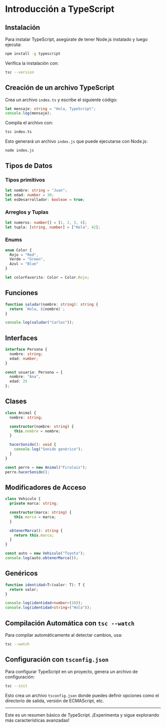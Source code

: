 # Introducción a TypeScript

## Instalación

Para instalar TypeScript, asegúrate de tener Node.js instalado y luego ejecuta:

```sh
npm install -g typescript
```

Verifica la instalación con:

```sh
tsc --version
```

## Creación de un archivo TypeScript

Crea un archivo `index.ts` y escribe el siguiente código:

```ts
let mensaje: string = "Hola, TypeScript";
console.log(mensaje);
```

Compila el archivo con:

```sh
tsc index.ts
```

Esto generará un archivo `index.js` que puede ejecutarse con Node.js:

```sh
node index.js
```

## Tipos de Datos

### Tipos primitivos

```ts
let nombre: string = "Juan";
let edad: number = 30;
let esDesarrollador: boolean = true;
```

### Arreglos y Tuplas

```ts
let numeros: number[] = [1, 2, 3, 4];
let tupla: [string, number] = ["Hola", 42];
```

### Enums

```ts
enum Color {
  Rojo = "Red",
  Verde = "Green",
  Azul = "Blue"
}

let colorFavorito: Color = Color.Rojo;
```

## Funciones

```ts
function saludar(nombre: string): string {
  return `Hola, ${nombre}`;
}

console.log(saludar("Carlos"));
```

## Interfaces

```ts
interface Persona {
  nombre: string;
  edad: number;
}

const usuario: Persona = {
  nombre: "Ana",
  edad: 25
};
```

## Clases

```ts
class Animal {
  nombre: string;

  constructor(nombre: string) {
    this.nombre = nombre;
  }

  hacerSonido(): void {
    console.log("Sonido genérico");
  }
}

const perro = new Animal("Firulais");
perro.hacerSonido();
```

## Modificadores de Acceso

```ts
class Vehiculo {
  private marca: string;

  constructor(marca: string) {
    this.marca = marca;
  }

  obtenerMarca(): string {
    return this.marca;
  }
}

const auto = new Vehiculo("Toyota");
console.log(auto.obtenerMarca());
```

## Genéricos

```ts
function identidad<T>(valor: T): T {
  return valor;
}

console.log(identidad<number>(10));
console.log(identidad<string>("Hola"));
```

## Compilación Automática con `tsc --watch`

Para compilar automáticamente al detectar cambios, usa:

```sh
tsc --watch
```

## Configuración con `tsconfig.json`

Para configurar TypeScript en un proyecto, genera un archivo de configuración:

```sh
tsc --init
```

Esto crea un archivo `tsconfig.json` donde puedes definir opciones como el directorio de salida, versión de ECMAScript, etc.

---

Este es un resumen básico de TypeScript. ¡Experimenta y sigue explorando más características avanzadas!
